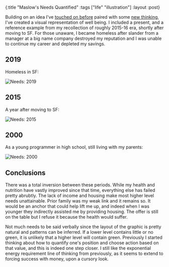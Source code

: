 {:title "Maslow's Needs Quantified"
 :tags ["life" "illustration"]
 :layout :post}

Building on an idea I've [touched on before](/2019-01-14-self-actualization) 
paired with some [new thinking](https://faracrosstherubicon.wordpress.com/2015/09/08/rethinking-maslow-a-postmodern-take-on-human-motivation-theory/), 
I've created a visual representation of well being. I included a present, and
a reference example from my recollection of roughly 2015-16 era, shortly after
moving to SF. For those unaware, I became homeless after slander from a manager at a 
big name company destroyed my reputation and I was unable to continue my career and 
depleted my savings.



## 2019

<!--more-->

Homeless in SF:

![Needs: 2019](/img/2019-08-10-maslows-needs-quantified/needs-2019.png)

## 2015

A year after moving to SF:

![Needs: 2015](/img/2019-08-10-maslows-needs-quantified/needs-2015.png)


## 2000

As a young programmer in high school, still living with my parents:

![Needs: 2000](/img/2019-08-10-maslows-needs-quantified/needs-2000.png)



## Conclusions

There was a total inversion between these periods. While my health and nutrition have vastly improved since
that time, everything else has failed pretty abrubtly. The lack of income and housing make most higher level 
needs unattainable. Prior family was my weak link and it remains so. It would be an anchor that could help 
lift me up, and indeed when I was younger they indirectly assisted me by providing housing. The offer 
is still on the table but I refuse it because the health would suffer.

Not much needs to be said verbally since the layout of the graphic is pretty natural and patterns can be 
inferred. If a lower level contains little or no green, it is unlikely that a higher level will contain green.
Previously I started thinking about how to quantify one's position and choose action based on that value,
and this is indeed one step closer. I still like the exponential energy requirement line of thinking
from previously, as it seems to extend to forcing success with money, upon a cursory look.